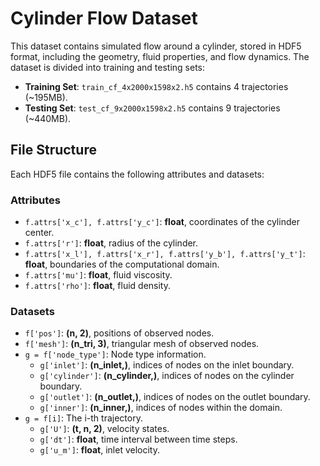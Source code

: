 # Cylinder Flow Dataset

This dataset contains simulated flow around a cylinder, stored in HDF5 format, including the geometry, fluid properties, and flow dynamics. The dataset is divided into training and testing sets:

- **Training Set**: `train_cf_4x2000x1598x2.h5` contains 4 trajectories (~195MB).
- **Testing Set**: `test_cf_9x2000x1598x2.h5` contains 9 trajectories (~440MB).

## File Structure

Each HDF5 file contains the following attributes and datasets:

### Attributes
- `f.attrs['x_c'], f.attrs['y_c']`: **float**, coordinates of the cylinder center.
- `f.attrs['r']`: **float**, radius of the cylinder.
- `f.attrs['x_l'], f.attrs['x_r'], f.attrs['y_b'], f.attrs['y_t']`: **float**, boundaries of the computational domain.
- `f.attrs['mu']`: **float**, fluid viscosity.
- `f.attrs['rho']`: **float**, fluid density.

### Datasets
- `f['pos']`: **(n, 2)**, positions of observed nodes.
- `f['mesh']`: **(n_tri, 3)**, triangular mesh of observed nodes.
- `g = f['node_type']`: Node type information.
  - `g['inlet']`: **(n_inlet,)**, indices of nodes on the inlet boundary.
  - `g['cylinder']`: **(n_cylinder,)**, indices of nodes on the cylinder boundary.
  - `g['outlet']`: **(n_outlet,)**, indices of nodes on the outlet boundary.
  - `g['inner']`: **(n_inner,)**, indices of nodes within the domain.
- `g = f[i]`: The i-th trajectory.
  - `g['U']`: **(t, n, 2)**, velocity states.
  - `g['dt']`: **float**, time interval between time steps.
  - `g['u_m']`: **float**, inlet velocity.